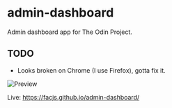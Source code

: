 # admin-dashboard

Admin dashboard app for The Odin Project.

## TODO

-   Looks broken on Chrome (I use Firefox), gotta fix it.

![Preview](https://i.imgur.com/SWEbayS.png)

Live: https://facjs.github.io/admin-dashboard/
